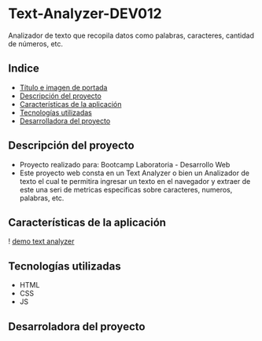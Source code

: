 # Text-Analyzer-DEV012
Analizador de texto que recopila datos como palabras, caracteres, cantidad de números, etc. 

## Indice

* [Título e imagen de portada](#Título-e-imagen-de-portada)
* [Descripción del proyecto](#descripción-del-proyecto)
* [Características de la aplicación](#características-de-la-aplicación)
* [Tecnologías utilizadas](#Tecnologías-utilizadas)
* [Desarrolladora del proyecto](#Desarrolladora-del-proyecto)

## Descripción del proyecto

* Proyecto realizado para: Bootcamp Laboratoria - Desarrollo Web
* Este proyecto web consta en un Text Analyzer o bien un Analizador de texto el cual te permitira ingresar un texto en el navegador y extraer de este una seri de metricas especificas sobre caracteres, numeros, palabras, etc. 

## Características de la aplicación

! [demo text analyzer](https://github.com/XatAlcantara/Text-Analyzer-DEV012/blob/370e64e3420897d2ef3b32802f13220c3991a78a/Funcionalidad.gif "Demo Text Analyzer")

## Tecnologías utilizadas
* HTML
* CSS
* JS

## Desarroladora del proyecto 
